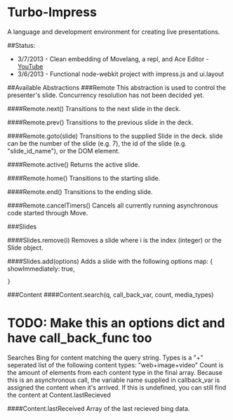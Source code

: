 Turbo-Impress
=============

A language and development environment for creating live presentations.

##Status:
  * 3/7/2013 - Clean embedding of Movelang, a repl, and Ace Editor - [YouTube](http://youtu.be/o3W3k301cqw)
  * 3/6/2013 - Functional node-webkit project with impress.js and ui.layout

##Available Abstractions
###Remote
This abstraction is used to control the presenter's slide. Concurrency resolution has not been decided yet.

####Remote.next()
Transitions to the next slide in the deck.

####Remote.prev()
Transitions to the previous slide in the deck.

####Remote.goto(slide)
Transitions to the supplied Slide in the deck.
slide can be the number of the slide (e.g. 7), the id of the slide (e.g. "slide_id_name"), or the DOM element.

####Remote.active()
Returns the active slide.

####Remote.home()
Transitions to the starting slide.

####Remote.end()
Transitions to the ending slide.

####Remote.cancelTimers()
Cancels all currently running asynchronous code started through Move.

###Slides

####Slides.remove(i)
Removes a slide where i is the index (integer) or the Slide object.

####Slides.add(options)
Adds a slide with the following options map:
	{
		showImmediately: true,

	}

###Content
####Content.search(q, call_back_var, count, media_types)
# TODO: Make this an options dict and have call_back_func too
Searches Bing for content matching the query string. Types is a "+" seperated list of the following content types:
"web+image+video"
Count is the amount of elements from each content type in the final array.
Because this is an asynchronous call, the variable name supplied in callback_var is assigned the content
when it's arrived. If this is undefined, you can still find the content at Content.lastRecieved

####Content.lastReceived
Array of the last recieved bing data.